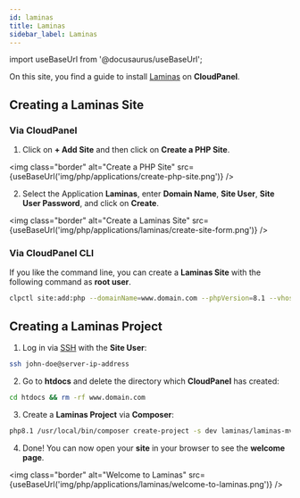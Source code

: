 ```yaml
---
id: laminas
title: Laminas
sidebar_label: Laminas
---
```


import useBaseUrl from '@docusaurus/useBaseUrl';

On this site, you find a guide to install [Laminas](https://getlaminas.org/) on **CloudPanel**.

## Creating a Laminas Site

### Via CloudPanel

1. Click on **+ Add Site** and then click on **Create a PHP Site**.

<img class="border" alt="Create a PHP Site" src={useBaseUrl('img/php/applications/create-php-site.png')} />

2. Select the Application **Laminas**, enter **Domain Name**, **Site User**, **Site User Password**, and click on **Create**.

<img class="border" alt="Create a Laminas Site" src={useBaseUrl('img/php/applications/laminas/create-site-form.png')} />

### Via CloudPanel CLI

If you like the command line, you can create a **Laminas Site** with the following command as **root user**.

```bash
clpctl site:add:php --domainName=www.domain.com --phpVersion=8.1 --vhostTemplate='Laminas' --siteUser='john-doe' --siteUserPassword='!secretPassword!'
```

## Creating a Laminas Project

1. Log in via [SSH](../../../frontend-area/ssh-ftp/#ssh-login) with the **Site User**:

```bash
ssh john-doe@server-ip-address
```

2. Go to **htdocs** and delete the directory which **CloudPanel** has created:

```bash
cd htdocs && rm -rf www.domain.com
```

3. Create a **Laminas Project** via **Composer**:

```bash
php8.1 /usr/local/bin/composer create-project -s dev laminas/laminas-mvc-skeleton www.domain.com
```

4. Done! You can now open your **site** in your browser to see the **welcome page**.

<img class="border" alt="Welcome to Laminas" src={useBaseUrl('img/php/applications/laminas/welcome-to-laminas.png')} />